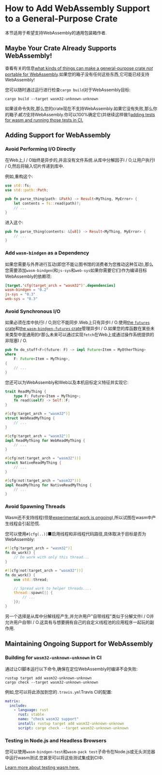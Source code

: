 # How to Add WebAssembly Support to a General-Purpose Crate

本节适用于希望支持WebAssembly的通用包装箱作者.

## Maybe Your Crate Already Supports WebAssembly!

查看有关的信息[what kinds of things can make a general-purpose
crate *not* portable for WebAssembly](./which-crates-work-with-wasm.html).如果您的箱子没有任何这些东西,它可能已经支持WebAssembly!

您可以随时通过运行进行检查`cargo build`对于WebAssembly目标:

```
cargo build --target wasm32-unknown-unknown
```

如果该命令失败,那么您的crate现在不支持WebAssembly.如果它没有失败,那么你的箱子*威力*支持WebAssembly.你可以100%确定它(并继续这样做!)[adding tests for wasm and
running those tests in CI.](#maintaining-ongoing-support-for-webassembly)

## Adding Support for WebAssembly

### Avoid Performing I/O Directly

在Web上,I / O始终是异步的,并且没有文件系统.从库中分解因子I / O,让用户执行I / O,然后将输入切片传递到库中.

例如,重构这个:

```rust
use std::fs;
use std::path::Path;

pub fn parse_thing(path: &Path) -> Result<MyThing, MyError> {
    let contents = fs::read(path)?;
    // ...
}
```

进入这个:

```rust
pub fn parse_thing(contents: &[u8]) -> Result<MyThing, MyError> {
    // ...
}
```

### Add `wasm-bindgen` as a Dependency

如果您需要与外界进行互动(即您不能让图书馆的消费者为您推动这种互动),那么您需要添加`wasm-bindgen`(和`js-sys`和`web-sys`如果你需要它们)作为编译目标WebAssembly的依赖项:

```toml
[target.'cfg(target_arch = "wasm32")'.dependencies]
wasm-bindgen = "0.2"
js-sys = "0.3"
web-sys = "0.3"
```

### Avoid Synchronous I/O

如果必须在库中执行I / O,则它不能同步.Web上只有异步I / O.使用[the `futures`
crate](https://crates.io/crates/futures)和[the `wasm-bindgen-futures`
crate](https://rustwasm.github.io/wasm-bindgen/api/wasm_bindgen_futures/)管理异步I / O.如果您的库函数在某些未来类型中是通用的`F`那么未来可以通过实现`fetch`在Web上或通过操作系统提供的非阻塞I / O.

```rust
pub fn do_stuff<F>(future: F) -> impl Future<Item = MyOtherThing>
where
    F: Future<Item = MyThing>,
{
    // ...
}
```

您还可以为WebAssembly和Web以及本机目标定义特征并实现它:

```rust
trait ReadMyThing {
    type F: Future<Item = MyThing>;
    fn read(&self) -> Self::F;
}

#[cfg(target_arch = "wasm32")]
struct WebReadMyThing {
    // ...
}

#[cfg(target_arch = "wasm32")]
impl ReadMyThing for WebReadMyThing {
    // ...
}

#[cfg(not(target_arch = "wasm32"))]
struct NativeReadMyThing {
    // ...
}

#[cfg(not(target_arch = "wasm32"))]
impl ReadMyThing for NativeReadMyThing {
    // ...
}
```

### Avoid Spawning Threads

Wasm还不支持线程(但是[experimental work is
ongoing](https://rustwasm.github.io/2018/10/24/multithreading-rust-and-wasm.html)),所以试图在wasm中产生线程会引起恐慌.

您可以使用`#[cfg(..)]`■启用线程和非线程代码路径,具体取决于目标是否为WebAssembly:

```rust
#![cfg(target_arch = "wasm32")]
fn do_work() {
    // Do work with only this thread...
}

#![cfg(not(target_arch = "wasm32"))]
fn do_work() {
    use std::thread;

    // Spread work to helper threads....
    thread::spawn(|| {
        // ...
    });
}
```

另一个选择是从库中分解线程产生,并允许用户"自带线程"类似于分解文件I / O并允许用户自带I / O.这具有与想要拥有自己的自定义线程池的应用程序一起玩的副作用.

## Maintaining Ongoing Support for WebAssembly

### Building for `wasm32-unknown-unknown` in CI

通过让CI脚本运行以下命令,确保在定位WebAssembly时编译不会失败:

```
rustup target add wasm32-unknown-unknown
cargo check --target wasm32-unknown-unknown
```

例如,您可以将此添加到您的`.travis.yml`Travis CI的配置:

```yaml
matrix:
  include:
    - language: rust
      rust: stable
      name: "check wasm32 support"
      install: rustup target add wasm32-unknown-unknown
      script: cargo check --target wasm32-unknown-unknown
```

### Testing in Node.js and Headless Browsers

您可以使用`wasm-bindgen-test`和`wasm-pack test`子命令在Node.js或无头浏览器中运行wasm测试.您甚至可以将这些测试集成到CI中.

[Learn more about testing wasm
here.](https://rustwasm.github.io/wasm-bindgen/wasm-bindgen-test/index.html)

